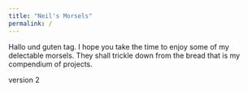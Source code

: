```yaml
---
title: "Neil's Morsels"
permalink: /
---
```


Hallo und guten tag. I hope you take the time to enjoy some of my delectable morsels. They shall trickle down from the bread that is my compendium of projects.

version 2
